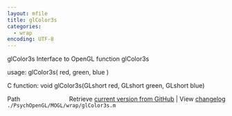 ```yaml
---
layout: mfile
title: glColor3s
categories:
  - wrap
encoding: UTF-8
---
```


glColor3s  Interface to OpenGL function glColor3s  

usage:  glColor3s( red, green, blue )  

C function:  void glColor3s(GLshort red, GLshort green, GLshort blue)  


<div class="code_header" style="text-align:right;">
  <span style="float:left;">Path&nbsp;&nbsp;</span> <span class="counter">Retrieve <a href=
  "https://raw.github.com/Psychtoolbox-3/Psychtoolbox-3/beta/./PsychOpenGL/MOGL/wrap/glColor3s.m">current version from GitHub</a> | View <a href=
  "https://github.com/Psychtoolbox-3/Psychtoolbox-3/commits/beta/./PsychOpenGL/MOGL/wrap/glColor3s.m">changelog</a></span>
</div>
<div class="code">
  <code>./PsychOpenGL/MOGL/wrap/glColor3s.m</code>
</div>
